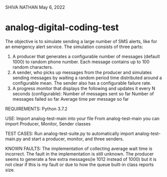 SHIVA NATHAN
May 6, 2022


# analog-digital-coding-test
The objective is to simulate sending a large number of SMS alerts, like for an emergency alert service. The simulation consists of three parts:
1. A producer that generates a configurable number of messages (default 1000) to random phone number. Each message contains up to 100 random characters.
2. A sender, who picks up messages from the producer and simulates sending messages by waiting a random period time distributed around a configurable mean. The sender also has a configurable failure rate.
3. A progress monitor that displays the following and updates it every N seconds (configurable):
    Number of messages sent so far
    Number of messages failed so far
    Average time per message so far
    
REQUIREMENTS:
Python 3.7.2

USE:
Import analog-test-main into your file
From analog-test-main you can import Producer, Monitor, Sender classes

TEST CASES:
Run analog-test-suite.py to automatically import analog-test-main.py and start a producer, monitor, and three senders. 

KNOWN FAULTS:
The implementation of collecting average wait time is incorrect. The fault in the implementation is still unknown.
The producer seems to generate a few extra messages(ie 1012 instead of 1000) but it is not clear if this is my fault or due to how the queue built-in class reports size.
